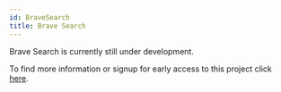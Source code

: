 ```yaml
---
id: BraveSearch
title: Brave Search
---
```


Brave Search is currently still under development.

To find more information or signup for early access to this project click [here](https://brave.com/search/).
